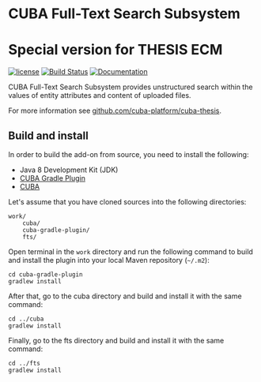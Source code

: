 # CUBA Full-Text Search Subsystem 
# Special version for THESIS ECM

[![license](https://img.shields.io/badge/license-Apache%20License%202.0-blue.svg?style=flat)](http://www.apache.org/licenses/LICENSE-2.0)
[![Build Status](https://travis-ci.org/cuba-platform/fts.svg?branch=master)](https://travis-ci.org/cuba-platform/fts)
[![Documentation](https://img.shields.io/badge/documentation-online-03a9f4.svg)](https://docs.cuba-platform.com/cuba/5.6/fts/ru/html-single/fts.html)

CUBA Full-Text Search Subsystem provides unstructured search within the values of entity attributes and content of uploaded files.

For more information see [github.com/cuba-platform/cuba-thesis](https://github.com/cuba-platform/cuba-thesis).

## Build and install

In order to build the add-on from source, you need to install the following:
* Java 8 Development Kit (JDK)
* [CUBA Gradle Plugin](https://github.com/cuba-platform/cuba-gradle-plugin-thesis)
* [CUBA](https://github.com/cuba-platform/cuba-thesis)

Let's assume that you have cloned sources into the following directories:
```
work/
    cuba/
    cuba-gradle-plugin/
    fts/
```

Open terminal in the `work` directory and run the following command to build and install the plugin into your local Maven repository (`~/.m2`):
```
cd cuba-gradle-plugin
gradlew install
```

After that, go to the cuba directory and build and install it with the same command:
```
cd ../cuba
gradlew install
```

Finally, go to the fts directory and build and install it with the same command:
```
cd ../fts
gradlew install
```
